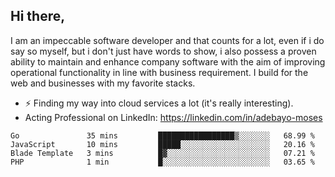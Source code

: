 ## Hi there,

I am an impeccable software developer and that counts for a lot, even if i do say so myself, but i don't just have words to show, i also possess a proven ability to maintain and enhance company software with the aim of improving operational functionality in line with business requirement. I build for the web and businesses with my favorite stacks.
- ⚡ Finding my way into cloud services a lot (it's really interesting).
- Acting Professional on LinkedIn: https://linkedin.com/in/adebayo-moses

<!--START_SECTION:waka-->

```text
Go               35 mins         █████████████████▒░░░░░░░   68.99 %
JavaScript       10 mins         █████░░░░░░░░░░░░░░░░░░░░   20.16 %
Blade Template   3 mins          █▓░░░░░░░░░░░░░░░░░░░░░░░   07.21 %
PHP              1 min           █░░░░░░░░░░░░░░░░░░░░░░░░   03.65 %
```

<!--END_SECTION:waka-->
